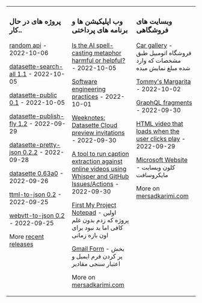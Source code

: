 <table><tr><td valign="top" width="33%">

### پروژه های در حال کار..
<!-- recent_releases starts -->
[random api](https://github.com/mersaduv) - 2022-10-06

[datasette-search-all 1.1](https://github.com/mersaduv) - 2022-10-05

[datasette-public 0.1](https://github.com/mersaduv) - 2022-10-05

[datasette-publish-fly 1.2](https://github.com/mersaduv) - 2022-09-29

[datasette-pretty-json 0.2.2](https://github.com/mersaduv) - 2022-09-28

[datasette 0.63a0](https://github.com/mersaduv) - 2022-09-26

[ttml-to-json 0.2](https://github.com/mersaduv) - 2022-09-25

[webvtt-to-json 0.2](https://github.com/mersaduv) - 2022-09-25
<!-- recent_releases ends -->
More [recent releases](https://github.com/mersaduv)
</td><td valign="top" width="34%">

### وب اپلیکیشن ها و برنامه های پرداختی
<!-- blog starts -->
[Is the AI spell-casting metaphor harmful or helpful?](https://github.com/mersaduv) - 2022-10-05

[Software engineering practices](https://github.com/mersaduv) - 2022-10-01

[Weeknotes: Datasette Cloud preview invitations](https://github.com/mersaduv) - 2022-09-30

[A tool to run caption extraction against online videos using Whisper and GitHub Issues/Actions](https://github.com/mersaduv) - 2022-09-30

[First My Project Notepad](https://github.com/Mersaduv/NotePadBrowserAPP) - اولین پروژه که زدم بدون غلم کافی اما بد نبود برای اون بازه زمانی

[Gmail Form](https://github.com/Mersaduv/Gmail-Project-Send-email-form) - بخش پر کردن فرم ایمیل و اعتبار سنجی مقادیر
<!-- blog ends -->
More on [mersadkarimi.com](https://mersadkarimi.com/)
</td><td valign="top" width="33%">

### وبسایت های فروشگاهی
<!-- tils starts -->
[Car gallery](https://github.com/Mersaduv/Car-Gallery-Shop) - فروشگاه اتومبیل طبق مشخصات که وارد شده مبلغ نمایش میده

[Tommy's Margarita](https://github.com/mersaduv) - 2022-10-02

[GraphQL fragments](https://github.com/mersaduv) - 2022-09-30

[HTML video that loads when the user clicks play](https://github.com/mersaduv) - 2022-09-29

[Microsoft Website](https://github.com/Mersaduv/MicrosoftP) - کلون وبسایت مایکروسافت
<!-- tils ends -->
More on [mersadkarimi.com](https://mersadkarimi.com/)
</td></tr></table>

